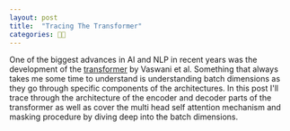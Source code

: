 ```yaml
---
layout: post
title:  "Tracing The Transformer"
categories: 👨‍💻
---
```


One of the biggest advances in AI and NLP in recent years was the development of the [transformer][vaswani] by Vaswani et al. Something that always takes me some time to understand is understanding batch dimensions as they go through specific components of the architectures.  In this post I'll trace through the architecture of the encoder and decoder parts of the transformer as well as cover the multi head self attention mechanism and masking procedure by diving deep into the batch dimensions. 



[vaswani]: https://arxiv.org/pdf/1706.03762.pdf

